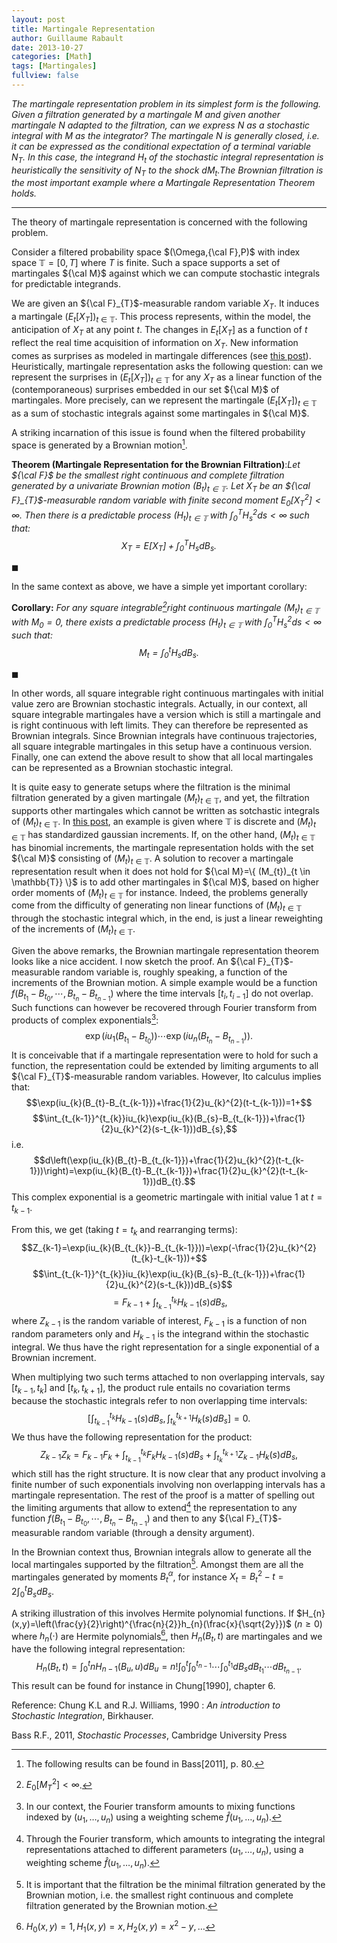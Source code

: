 ```yaml
---
layout: post 
title: Martingale Representation 
author: Guillaume Rabault
date: 2013-10-27
categories: [Math]
tags: [Martingales] 
fullview: false 
--- 
```



*The martingale representation
problem in its simplest form is the following. Given a filtration
generated by a martingale $M$ and given another martingale $N$
adapted to the filtration, can we express $N$ as a stochastic integral
with $M$ as the integrator? The martingale $N$ is generally closed,
i.e. it can be expressed as the conditional expectation of a terminal
variable $N_{T}$. In this case, the integrand $H_{t}$ of the
stochastic integral representation is heuristically the sensitivity of
$N_{T}$ to the shock $dM_{t}$.The Brownian filtration is the most
important example where a Martingale Representation Theorem holds.*

* * * * *

The theory of martingale representation is concerned with the following
problem.

Consider a filtered probability space $(\Omega,{\cal F},P)$ with
index space $\mathbb{T}=[0,T]$ where $T$ is finite. Such a space
supports a set of martingales ${\cal M}$ against which we can compute
stochastic integrals for predictable integrands.

We are given an ${\cal F}_{T}$-measurable random variable
$X_{T}$. It induces a martingale $(E_{t}[X_{T}])_{t \in
\mathbb{T}}$. This process represents, within the model, the
anticipation of $X_{T}$ at any point $t$. The changes in
$E_{t}[X_{T}]$ as a function of $t$ reflect the real time
acquisition of information on $X_{T}$. New information comes as
surprises as modeled in martingale differences (see [this
post](/math/2013/04/24/martingales.html "MARTINGALES")). Heuristically,
martingale representation asks the following question: can we represent
the surprises in $(E_{t}[X_{T}])_{t \in \mathbb{T}}$ for any
$X_{T}$ as a linear function of the (contemporaneous) surprises
embedded in our set ${\cal M}$ of martingales. More precisely, can we
represent the martingale $(E_{t}[X_{T}])_{t \in \mathbb{T}}$ as a
sum of stochastic integrals against some martingales in ${\cal M}$.

A striking incarnation of this issue is found when the filtered
probability space is generated by a Brownian motion[^1].

**Theorem (Martingale Representation for the Brownian Filtration)**:*Let
${\cal F}$ be the smallest right continuous and complete filtration
generated by a univariate Brownian motion $(B_{t})_{t \in
\mathbb{T}}$. Let $X_{T}$ be an ${\cal F}_{T}$-measurable
random variable with finite second moment
$E_{0}[X_{T}^{2}]<\infty$. Then there is a predictable process
$(H_{t})_{t \in \mathbb{T}}$ with
$\int_{0}^{T}H_{s}^{2}ds<\infty$ such
that:$$X_{T}=E[X_{T}]+\int_{0}^{T}H_{s}dB_{s}.$$*

${\scriptstyle \blacksquare}$

In the same context as above, we have a simple yet important corollary:

**Corollary:** *For any square integrable[^2]right continuous
martingale $(M_{t})_{t \in \mathbb{T}}$ with $M_{0}=0$, there
exists a predictable process $(H_{t})_{t \in \mathbb{T}}$ with
$\int_{0}^{T}H_{s}^{2}ds<\infty$ such
that:$$M_{t}=\int_{0}^{t}H_{s}dB_{s}.$$*

${\scriptstyle \blacksquare}$

In other words, all square integrable right continuous martingales with
initial value zero are Brownian stochastic integrals. Actually, in our
context, all square integrable martingales have a version which is still
a martingale and is right continuous with left limits. They can
therefore be represented as Brownian integrals. Since Brownian integrals
have continuous trajectories, all square integrable martingales in this
setup have a continuous version. Finally, one can extend the above
result to show that all local martingales can be represented as a
Brownian stochastic integral.

It is quite easy to generate setups where the filtration is the minimal
filtration generated by a given martingale $(M_{t})_{t \in
\mathbb{T}}$, and yet, the filtration supports other martingales which
cannot be written as sotchastic integrals of $(M_{t})_{t \in
\mathbb{T}}$. In [this
post](/math/2013/04/24/martingales.html "MARTINGALES"), an example is
given where $\mathbb{T}$ is discrete and $(M_{t})_{t \in
\mathbb{T}}$ has standardized gaussian increments. If, on the other
hand, $(M_{t})_{t \in \mathbb{T}}$ has binomial increments, the
martingale representation holds with the set ${\cal M}$ consisting of
$(M_{t})_{t \in \mathbb{T}}$. A solution to recover a martingale
representation result when it does not hold for ${\cal M}=\{
(M_{t})_{t \in \mathbb{T}} \}$ is to add other martingales in
${\cal M}$, based on higher order moments of $(M_{t})_{t \in
\mathbb{T}}$ for instance. Indeed, the problems generally come from
the difficulty of generating non linear functions of $(M_{t})_{t \in
\mathbb{T}}$ through the stochastic integral which, in the end, is
just a linear reweighting of the increments of $(M_{t})_{t \in
\mathbb{T}}$.

Given the above remarks, the Brownian martingale representation theorem
looks like a nice accident. I now sketch the proof. An ${\cal
F}_{T}$-measurable random variable is, roughly speaking, a function of
the increments of the Brownian motion. A simple example would be a
function
$f(B_{t_{1}}-B_{t_{0}},\cdots,B_{t_{n}}-B_{t_{n-1}})$ where
the time intervals $[t_{i},t_{i-1}]$ do not overlap. Such functions
can however be recovered through Fourier transform from products of
complex exponentials[^3]:
$$\exp(iu_{1}(B_{t_{1}}-B_{t_{0}}))\cdots
\exp(iu_{n}(B_{t_{n}}-B_{t_{n-1}})).$$ It is conceivable that if
a martingale representation were to hold for such a function, the
representation could be extended by limiting arguments to all ${\cal
F}_{T}$-measurable random variables. However, Ito calculus implies
that:
$$\exp(iu_{k}(B_{t}-B_{t_{k-1}})+\frac{1}{2}u_{k}^{2}(t-t_{k-1}))=1+$$
$$\int_{t_{k-1}}^{t_{k}}iu_{k}\exp(iu_{k}(B_{s}-B_{t_{k-1}})+\frac{1}{2}u_{k}^{2}(s-t_{k-1}))dB_{s},$$
i.e.
$$d\left(\exp(iu_{k}(B_{t}-B_{t_{k-1}})+\frac{1}{2}u_{k}^{2}(t-t_{k-1}))\right)=\exp(iu_{k}(B_{t}-B_{t_{k-1}})+\frac{1}{2}u_{k}^{2}(t-t_{k-1}))dB_{t}.$$
This complex exponential is a geometric martingale with initial value
$1$ at $t=t_{k-1}$.

From this, we get (taking $t=t_{k}$ and rearranging terms):
$$Z_{k-1}=\exp(iu_{k}(B_{t_{k}}-B_{t_{k-1}}))=\exp(-\frac{1}{2}u_{k}^{2}(t_{k}-t_{k-1}))+$$
$$\int_{t_{k-1}}^{t_{k}}iu_{k}\exp(iu_{k}(B_{s}-B_{t_{k-1}})+\frac{1}{2}u_{k}^{2}(s-t_{k}))dB_{s}$$
$$=F_{k-1}+\int_{t_{k-1}}^{t_{k}}H_{k-1}(s)dB_{s},$$ where
$Z_{k-1}$ is the random variable of interest, $F_{k-1}$ is a
function of non random parameters only and $H_{k-1}$ is the integrand
within the stochastic integral. We thus have the right representation
for a single exponential of a Brownian increment.

When multiplying two such terms attached to non overlapping intervals,
say $[t_{k-1},t_{k}]$ and $[t_{k},t_{k+1}]$, the product rule
entails no covariation terms because the stochastic integrals refer to
non overlapping time intervals:
$$[\int_{t_{k-1}}^{t_{k}}H_{k-1}(s)dB_{s},\int_{t_{k}}^{t_{k+1}}H_{k}(s)dB_{s}]=0.$$
We thus have the following representation for the product:
$$Z_{k-1}Z_{k}=F_{k-1}F_{k}+\int_{t_{k-1}}^{t_{k}}F_{k}H_{k-1}(s)dB_{s}+\int_{t_{k}}^{t_{k+1}}Z_{k-1}H_{k}(s)dB_{s},$$
which still has the right structure. It is now clear that any product
involving a finite number of such exponentials involving non overlapping
intervals has a martingale representation. The rest of the proof is a
matter of spelling out the limiting arguments that allow to
extend[^4] the representation to any function
$f(B_{t_{1}}-B_{t_{0}},\cdots,B_{t_{n}}-B_{t_{n-1}})$ and
then to any ${\cal F}_{T}$-measurable random variable (through a
density argument).

In the Brownian context thus, Brownian integrals allow to generate all
the local martingales supported by the filtration[^5]. Amongst
them are all the martingales generated by moments $B^{\alpha}_{t}$,
for instance $X_{t}=B^{2}_{t}-t=2\int_{0}^{t}B_{s}dB_{s}$.

A striking illustration of this involves Hermite polynomial functions.
If
$H_{n}(x,y)=\left(\frac{y}{2}\right)^{\frac{n}{2}}h_{n}(\frac{x}{\sqrt{2y}})$
($n \geq 0$) where $h_{n}(\cdot)$ are Hermite
polynomials[^6], then $H_{n}(B_{t},t)$ are martingales and
we have the following integral representation:
$$H_{n}(B_{t},t)=\int_{0}^{t}nH_{n-1}(B_{u},u)dB_{u
}=n!\int_{0}^{t}\int_{0}^{t_{n-1}}\cdots\int_{0}^{t_{1}}dB_{s}dB_{t_{1}}
\cdots dB_{t_{n-1}}.$$ This result can be found for instance in
Chung[1990], chapter 6.

Reference: Chung K.L and R.J. Williams, 1990 : *An introduction to
Stochastic Integration*, Birkhauser.

Bass R.F., 2011, *Stochastic Processes*, Cambridge University Press


[^1]:  The following results can be found in Bass[2011], p. 80.

 [^2]: $E_{0}[M_{T}^{2}]<\infty$. 

 [^3]: In our context, the Fourier transform amounts to mixing functions
    indexed by $(u_{1},\ldots,u_{n})$ using a weighting scheme
    ${\hat f}(u_{1},\ldots,u_{n})$. 

 [^4]: Through the Fourier transform, which amounts to integrating the
    integral representations attached to different parameters
    $(u_{1},\ldots,u_{n})$, using a weighting scheme ${\hat
    f}(u_{1},\ldots,u_{n})$. 

 [^5]: It is important that the filtration be the minimal filtration
    generated by the Brownian motion, i.e. the smallest right continuous
    and complete filtration generated by the Brownian motion.
    

 [^6]: $H_{0}(x,y)=1,H_{1}(x,y)=x,H_{2}(x,y)=x^{2}-y,\ldots$
